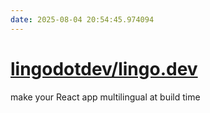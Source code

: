 ```yaml
---
date: 2025-08-04 20:54:45.974094
---
```


# [lingodotdev/lingo.dev](https://github.com/lingodotdev/lingo.dev)

make your React app multilingual at build time